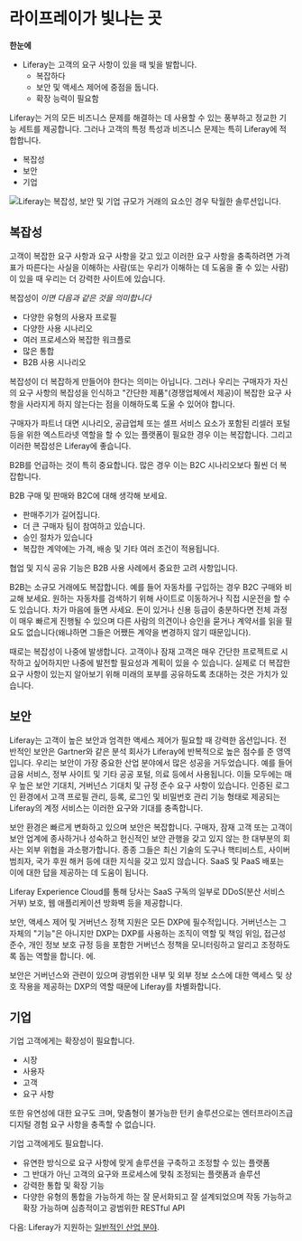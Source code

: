 # 라이프레이가 빛나는 곳

**한눈에**

* Liferay는 고객의 요구 사항이 있을 때 빛을 발합니다.
  * 복잡하다
  * 보안 및 액세스 제어에 중점을 둡니다.
  * 확장 능력이 필요함

Liferay는 거의 모든 비즈니스 문제를 해결하는 데 사용할 수 있는 풍부하고 정교한 기능 세트를 제공합니다. 그러나 고객의 특정 특성과 비즈니스 문제는 특히 Liferay에 적합합니다.

* 복잡성
* 보안
* 기업

![Liferay는 복잡성, 보안 및 기업 규모가 거래의 요소인 경우 탁월한 솔루션입니다.](./where-liferay-shines/images/01.png)

## 복잡성

고객이 복잡한 요구 사항과 요구 사항을 갖고 있고 이러한 요구 사항을 충족하려면 가격표가 따른다는 사실을 이해하는 사람(또는 우리가 이해하는 데 도움을 줄 수 있는 사람)이 있을 때 우리는 더 강력한 사이트에 있습니다.

복잡성이 _이면 다음과 같은 것을 의미합니다_

* 다양한 유형의 사용자 프로필
* 다양한 사용 시나리오
* 여러 프로세스와 복잡한 워크플로
* 많은 통합
* B2B 사용 시나리오

복잡성이 더 복잡하게 만들어야 한다는 의미는 아닙니다. 그러나 우리는 구매자가 자신의 요구 사항의 복잡성을 인식하고 "간단한 제품"(경쟁업체에서 제공)이 복잡한 요구 사항을 사라지게 하지 않는다는 점을 이해하도록 도울 수 있어야 합니다.

구매자가 파트너 대면 시나리오, 공급업체 또는 셀프 서비스 요소가 포함된 리셀러 포털 등을 위한 엑스트라넷 역할을 할 수 있는 플랫폼이 필요한 경우 이는 복잡합니다. 그리고 이러한 복잡성은 Liferay에 좋습니다.

B2B를 언급하는 것이 특히 중요합니다. 많은 경우 이는 B2C 시나리오보다 훨씬 더 복잡합니다.

B2B 구매 및 판매와 B2C에 대해 생각해 보세요.

* 판매주기가 길어집니다.
* 더 큰 구매자 팀이 참여하고 있습니다.
* 승인 절차가 있습니다
* 복잡한 계약에는 가격, 배송 및 기타 여러 조건이 적용됩니다.

협업 및 지식 공유 기능은 B2B 사용 사례에서 중요한 고려 사항입니다.

B2B는 소규모 거래에도 복잡합니다. 예를 들어 자동차를 구입하는 경우 B2C 구매와 비교해 보세요. 원하는 자동차를 검색하기 위해 사이트로 이동하거나 직접 시운전을 할 수도 있습니다. 차가 마음에 들면 사세요. 돈이 있거나 신용 등급이 충분하다면 전체 과정이 매우 빠르게 진행될 수 있으며 다른 사람의 의견이나 승인을 묻거나 계약서를 읽을 필요도 없습니다(왜냐하면 그들은 어쨌든 계약을 변경하지 않기 때문입니다).

때로는 복잡성이 나중에 발생합니다. 고객이나 잠재 고객은 매우 간단한 프로젝트로 시작하고 싶어하지만 나중에 발전할 필요성과 계획이 있을 수 있습니다. 실제로 더 복잡한 요구 사항이 있는지 알아보기 위해 미래의 포부를 공유하도록 초대하는 것은 가치가 있습니다.

## 보안

Liferay는 고객이 높은 보안과 엄격한 액세스 제어가 필요할 때 강력한 옵션입니다. 전반적인 보안은 Gartner와 같은 분석 회사가 Liferay에 반복적으로 높은 점수를 준 영역입니다. 우리는 보안이 가장 중요한 산업 분야에서 많은 성공을 거두었습니다. 예를 들어 금융 서비스, 정부 사이트 및 기타 공공 포털, 의료 등에서 사용됩니다. 이들 모두에는 매우 높은 보안 기대치, 거버넌스 기대치 및 규정 준수 요구 사항이 있습니다. 인증된 로그인 환경에서 고객 프로필 관리, 등록, 로그인 및 비밀번호 관리 기능 형태로 제공되는 Liferay의 계정 서비스는 이러한 요구와 기대를 충족합니다.

보안 환경은 빠르게 변화하고 있으며 보안은 복잡합니다. 구매자, 잠재 고객 또는 고객이 보안 업계에 종사하거나 성숙하고 헌신적인 보안 관행을 갖고 있지 않는 한 대부분의 회사는 외부 위협을 과소평가합니다. 종종 그들은 최신 기술의 도구나 핵티비스트, 사이버 범죄자, 국가 후원 해커 등에 대한 지식을 갖고 있지 않습니다. SaaS 및 PaaS 배포는 이에 대한 답을 제공하는 데 도움이 됩니다.

Liferay Experience Cloud를 통해 당사는 SaaS 구독의 일부로 DDoS(분산 서비스 거부) 보호, 웹 애플리케이션 방화벽 등을 제공합니다.

보안, 액세스 제어 및 거버넌스 정책 지원은 모든 DXP에 필수적입니다. 거버넌스는 그 자체의 "기능"은 아니지만 DXP는 DXP를 사용하는 조직이 역할 및 책임 위임, 접근성 준수, 개인 정보 보호 규정 등을 포함한 거버넌스 정책을 모니터링하고 알리고 조정하도록 돕는 역할을 합니다. 에.

보안은 거버넌스와 관련이 있으며 광범위한 내부 및 외부 정보 소스에 대한 액세스 및 상호 작용을 제공하는 DXP의 역할 때문에 Liferay를 차별화합니다.

## 기업

기업 고객에게는 확장성이 필요합니다.

* 시장
* 사용자
* 고객
* 요구 사항

또한 유연성에 대한 요구도 크며, 맞춤형이 불가능한 턴키 솔루션으로는 엔터프라이즈급 디지털 경험 요구 사항을 충족할 수 없습니다.

기업 고객에게도 필요합니다.

* 유연한 방식으로 요구 사항에 맞게 솔루션을 구축하고 조정할 수 있는 플랫폼
* 그 반대가 아닌 고객의 요구와 프로세스에 맞춰 조정되는 플랫폼과 솔루션
* 강력한 통합 및 확장 기능
* 다양한 유형의 통합을 가능하게 하는 잘 문서화되고 잘 설계되었으며 작동 가능하고 확장 가능하며 심층적이고 광범위한 RESTful API

다음: Liferay가 지원하는 [일반적인 산업 분야](./target-industries.md).
